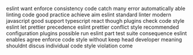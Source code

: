 eslint want enforce consistency code catch many error automatically able linting code good practice achieve aim eslint standard linter modern javascript good support typescript react though plugins check code style eslint let prettier precedence eslint prettier conflict style recommended configuration plugins possible run eslint part test suite consequence eslint enables agree enforce code style without keep head developer meaning shouldnt discus individual code style violation come